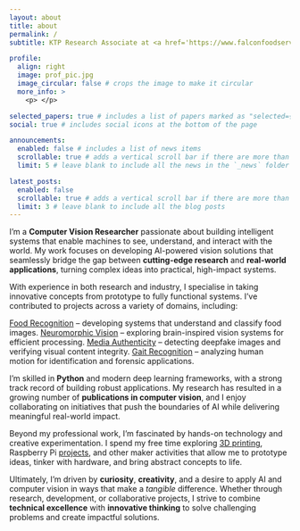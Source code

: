 ```yaml
---
layout: about
title: about
permalink: /
subtitle: KTP Research Associate at <a href='https://www.falconfoodservice.com/'>Falcon Foodservice Equipment</a>/<a href='https://www.ncl.ac.uk/computing/staff/profile/jamesrainey.html'>Newcastle University</a>

profile:
  align: right
  image: prof_pic.jpg
  image_circular: false # crops the image to make it circular
  more_info: >
    <p> </p>

selected_papers: true # includes a list of papers marked as "selected={true}"
social: true # includes social icons at the bottom of the page

announcements:
  enabled: false # includes a list of news items
  scrollable: true # adds a vertical scroll bar if there are more than 3 news items
  limit: 5 # leave blank to include all the news in the `_news` folder

latest_posts:
  enabled: false
  scrollable: true # adds a vertical scroll bar if there are more than 3 new posts items
  limit: 3 # leave blank to include all the blog posts
---
```


I’m a **Computer Vision Researcher** passionate about building intelligent systems that enable machines to see, understand, and interact with the world. My work focuses on developing AI-powered vision solutions that seamlessly bridge the gap between **cutting-edge research** and **real-world applications**, turning complex ideas into practical, high-impact systems.

With experience in both research and industry, I specialise in taking innovative concepts from prototype to fully functional systems. I’ve contributed to projects across a variety of domains, including:

[Food Recognition](projects/) – developing systems that understand and classify food images.
[Neuromorphic Vision](projects/) – exploring brain-inspired vision systems for efficient processing.
[Media Authenticity](projects/) – detecting deepfake images and verifying visual content integrity.
[Gait Recognition](projects/GaitRecognition) – analyzing human motion for identification and forensic applications.

I’m skilled in **Python** and modern deep learning frameworks, with a strong track record of building robust applications. My research has resulted in a growing number of **publications in computer vision**, and I enjoy collaborating on initiatives that push the boundaries of AI while delivering meaningful real-world impact.

Beyond my professional work, I’m fascinated by hands-on technology and creative experimentation. I spend my free time exploring [3D printing](projects/3DPrinting), Raspberry Pi [projects](projects/), and other maker activities that allow me to prototype ideas, tinker with hardware, and bring abstract concepts to life.

Ultimately, I’m driven by **curiosity**, **creativity**, and a desire to apply AI and computer vision in ways that make a _tangible_ difference. Whether through research, development, or collaborative projects, I strive to combine **technical excellence** with **innovative thinking** to solve challenging problems and create impactful solutions.

<br>
<br>
